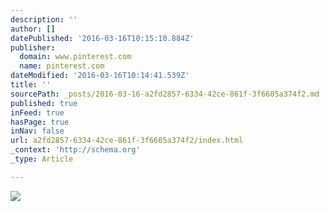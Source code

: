 ```yaml
---
description: ''
author: []
datePublished: '2016-03-16T10:15:10.884Z'
publisher:
  domain: www.pinterest.com
  name: pinterest.com
dateModified: '2016-03-16T10:14:41.539Z'
title: ''
sourcePath: _posts/2016-03-16-a2fd2857-6334-42ce-861f-3f6605a374f2.md
published: true
inFeed: true
hasPage: true
inNav: false
url: a2fd2857-6334-42ce-861f-3f6605a374f2/index.html
_context: 'http://schema.org'
_type: Article

---
```

![](https://s-media-cache-ak0.pinimg.com/564x/86/c8/e9/86c8e956a3cb9b933b347783a138df52.jpg)